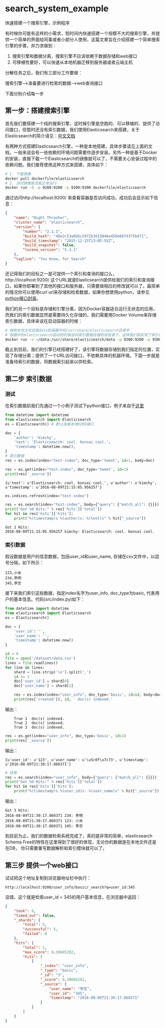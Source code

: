 # search_system_example
快速搭建一个搜索引擎，示例程序

有时候你可能有这样的小需求，短时间内快速搭建一个规模不大的搜索引擎，并提供一个简单的界面给同事或者小部分人使用，这篇文章旨在介绍搭建一个简单搜索引擎的步骤，并力求做到：

1. 搜索引擎和数据分离，搜索引擎不应该依赖于数据存储和web接口  
2. 可移植性要好，可以快速从本地机器迁移到服务器或者云端主机

分解任务之后，我们有三部分工作要做：  

搜索引擎——>准备要进行检索的数据——>web查询接口  

下面分别介绍每一步

## 第一步：搭建搜索引擎

首先我们要搭建一个纯的搜索引擎，这时候引擎是空跑的、可以移植的、提供了访问接口，但暂时还没有索引数据，我们使用Elasticsearch来搭建，关于Elasticsearch的简介请见：[中文文档](https://www.gitbook.com/book/looly/elasticsearch-the-definitive-guide-cn)  

有两种方式搭建Elasticsearch引擎，一种是本地搭建，具体步骤请见上面的文档，一般来说会有一些依赖的环境问题需要你逐步安装。另外一种是基于Docker的安装，直接下载一个Elasticsearch的镜像就可以了，不需要关心安装过程中的依赖问题。我们推荐使用这种方式来搭建，具体如下：
```bash
# 1. 下载镜像
docker pull dockerfile/elasticsearch
# 2. 测试镜像是否能正常运行
docker run -d -p 9200:9200 -p 9300:9300 dockerfile/elasticsearch
```
通过访问http://localhost:9200/ 来查看容器是否访问成功，成功后会显示如下信息：
```json
{
    "name": "Night Thrasher",
    "cluster_name": "elasticsearch",
    "version": {
        "number": "2.1.1",
        "build_hash": "40e2c53a6b6c2972b3d13846e450e66f4375bd71",
        "build_timestamp": "2015-12-15T13:05:55Z",
        "build_snapshot": false,
        "lucene_version": "5.3.1"
    },
    "tagline": "You Know, for Search"
}
```

还记得我们的目标之一是可提供一个索引和查询的接口么，http://localhost:9200/ 这个URL就是Elasticsearch提供给我们的索引和查询接口，如果你部署到了其他的接口和服务器，只需要做相应的修改就可以了。最简单的情况你可以使用curl url来存储和检索数据，如果你想使用python，请参见[python接口封装](https://www.elastic.co/guide/en/elasticsearch/client/python-api/current/index.html)。

我们的另一个目标是存储和引擎分离，因为Docker容器适合运行无状态的应用，而我们的索引数据显然是需要持久化存储的，我们需要用Docker Volume来存储索引数据，具体来说在启动容器的时候：
```bash
# 映射本地主机目录data到容器中的/usr/share/elasticsearch目录中
# 容器中的elasticsearch启动的时候会将索引数据存储到该目录下，这样我们就实现了索引和容器引擎分离存储的目标
docker run -v ~/data:/usr/share/elasticsearch/data -p 9200:9200 -p 9300:9300 -d docker/elasticsearch
```
截止到目前，我们的引擎已经搭建好了，该引擎将数据存储到我们指定的位置，实现了存储分离；提供了一个URL访问接口，不依赖具体的机器环境。下面一步就是准备待索引的数据，将数据索引起来以供检索。

## 第二步 索引数据

### 测试  
在索引数据前我们先通过一个小例子测试下python接口，例子来自于[这里](https://elasticsearch-py.readthedocs.io/en/master/)

```python
from datetime import datetime
from elasticsearch import Elasticsearch
es = Elasticsearch() # 默认连接本地9200端口

doc = {
    'author': 'kimchy',
    'text': 'Elasticsearch: cool. bonsai cool.',
    'timestamp': datetime.now(),
}
# 索引数据
res = es.index(index="test-index", doc_type='tweet', id=1, body=doc)
```


```python
res = es.get(index="test-index", doc_type='tweet', id=1)
print(res['_source'])
```

    {u'text': u'Elasticsearch: cool. bonsai cool.', u'author': u'kimchy', u'timestamp': u'2016-08-09T21:15:05.956257'}

```python
es.indices.refresh(index="test-index")

res = es.search(index="test-index", body={"query": {"match_all": {}}})
print("Got %d Hits:" % res['hits']['total'])
for hit in res['hits']['hits']:
    print("%(timestamp)s %(author)s: %(text)s" % hit["_source"])
```

    Got 1 Hits:
    2016-08-09T21:15:05.956257 kimchy: Elasticsearch: cool. bonsai cool.

### 索引数据
假设数据是用户的信息数据，包括user_id和user_name, 存储在csv文件中，以逗号分隔，如下所示：
```
123,小米
234,李明
345,李念
```
接下来我们索引这些数据，指定index名字为user_info, doc_type为basic, 代表用户的基本信息。代码(src/index.py)如下：


```python
from datetime import datetime
from elasticsearch import Elasticsearch
es = Elasticsearch()

doc = {
    'user_id': '',
    'user_name': '',
    'timestamp': datetime.now()
}

id = 0
file = open('/dataset/data.csv')
lines = file.readlines()
for line in lines:
    shard = line.strip('\n').split(',')
    id += 1
    doc['user_id'] = shard[0]
    doc['user_name'] = shard[1]

    res = es.index(index="user_info", doc_type='basic', id=id, body=doc)
    print(res['created']), id, ' doc(s) indexed.'
```
输出：  
```
    True 1  doc(s) indexed.  
    True 2  doc(s) indexed.  
    True 3  doc(s) indexed.  
```


```python
res = es.get(index="user_info", doc_type='basic', id=1)
print(res['_source'])
```
输出：  

    {u'user_id': u'123', u'user_name': u'\u5c0f\u7c73', u'timestamp': u'2016-08-09T21:30:17.860371'}

```python
# 检索
res = es.search(index="user_info", body={"query": {"match_all": {}}})
print("Got %d Hits:" % res['hits']['total'])
for hit in res['hits']['hits']:
    print("%(timestamp)s %(user_id)s: %(user_name)s" % hit["_source"])
```
输出：  
```
Got 3 Hits:
2016-08-09T21:30:17.860371 234: 李明
2016-08-09T21:30:17.860371 123: 小米
2016-08-09T21:30:17.860371 345: 李念
```
到目前为止，我们的数据检索系统完成了，真的是非常的简单，elasticsearch Schema Free的特性在这里得到了很好的体现，无论你的数据是在本地文件还是在DB， 你只需要重写数据解析和索引模块就可以了。

## 第三步 提供一个web接口
试试把这个地址复制到浏览器地址栏中执行：
```
http://localhost:9200/user_info/basic/_search?q=user_id:345
```
没错，这个就是检索user_id = 345的用户基本信息，在浏览器中返回：
```json
{
    "took": 6,
    "timed_out": false,
    "_shards": {
        "total": 5,
        "successful": 5,
        "failed": 0
    },
    "hits": {
        "total": 1,
        "max_score": 0.30685282,
        "hits": [
            {
                "_index": "user_info",
                "_type": "basic",
                "_id": "3",
                "_score": 0.30685282,
                "_source": {
                    "user_name": "李念",
                    "user_id": "345",
                    "timestamp": "2016-08-09T21:30:17.860371"
                }
            }
        ]
    }
}
```
